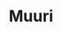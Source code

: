---
layout: home

title: Muuri
titleTemplate: Build all kinds of layouts

hero:
  name: Muuri
  text: Build all kinds of layouts
  tagline: Muuri is a JavaScript layout engine that allows you to build all kinds of layouts (no kidding!) and make them responsive, sortable, filterable, draggable and/or animated.
  actions:
    - theme: brand
      text: Get Started
      link: /guide/getting-started
    - theme: alt
      text: View on GitHub
      link: https://github.com/haltu/muuri

features:
  - icon: ⚡️
    title: Fully customizable layout
    details: Lorem ipsum dolor sit amet, consectetur adipiscing elit. Vivamus rhoncus et magna in vulputate.
  - icon: ⚡️
    title: Asynchronous layout calculations in web workers
    details: Lorem ipsum dolor sit amet, consectetur adipiscing elit. Vivamus rhoncus et magna in vulputate.
  - icon: ⚡️
    title: Drag & drop (even between grids)
    details: Lorem ipsum dolor sit amet, consectetur adipiscing elit. Vivamus rhoncus et magna in vulputate.
  - icon: ⚡️
    title: Auto-scrolling during drag
    details: Lorem ipsum dolor sit amet, consectetur adipiscing elit. Vivamus rhoncus et magna in vulputate.
  - icon: ⚡️
    title: Nested grids
    details: Lorem ipsum dolor sit amet, consectetur adipiscing elit. Vivamus rhoncus et magna in vulputate.
  - icon: ⚡️
    title: Fast animations
    details: Lorem ipsum dolor sit amet, consectetur adipiscing elit. Vivamus rhoncus et magna in vulputate.
  - icon: ⚡️
    title: Filtering
    details: Lorem ipsum dolor sit amet, consectetur adipiscing elit. Vivamus rhoncus et magna in vulputate.
  - icon: ⚡️
    title: Sorting
    details: Lorem ipsum dolor sit amet, consectetur adipiscing elit. Vivamus rhoncus et magna in vulputate.
---